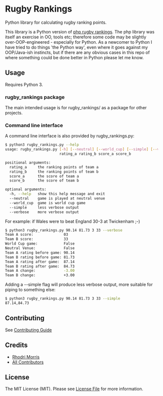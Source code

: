 # Rugby Rankings

Python library for calculating rugby ranking points.

This library is a Python version of [php rugby rankings](https://github.com/RhodriM/rugbyRankings). The php library was itself an exercise in OO, tools etc; therefore some code may be slightly over-OOP-engineered - especially for Python. As a newcomer to Python I have tried to do things 'the Python way', even where it goes against my OOP/Java-ish instincts, but if there are any obvious cases in this repo of where something could be done better in Python please let me know.

## Usage

Requires Python 3.

### rugby_rankings package

The main intended usage is for rugby_rankings/ as a package for other projects.

### Command line interface

A command line interface is also provided by rugby_rankings.py:
```bash
$ python3 rugby_rankings.py --help
usage: rugby_rankings.py [-h] [--neutral] [--world_cup] [--simple] [--verbose]
                         rating_a rating_b score_a score_b

positional arguments:
  rating_a     the ranking points of team a
  rating_b     the ranking points of team b
  score_a      the score of team a
  score_b      the score of team b

optional arguments:
  -h, --help   show this help message and exit
  --neutral    game is played at neutral venue
  --world_cup  game is world cup game
  --simple     less verbose output
  --verbose    more verbose output
```

For example: if Wales were to beat England 30-3 at Twickenham ;-)
```bash
$ python3 rugby_rankings.py 90.14 81.73 3 33 --verbose
Team A score:              03
Team B score:              33
World Cup game:            False
Neutral Venue:             False
Team A rating before game: 90.14
Team B rating before game: 81.73
Team A rating after game:  87.14
Team B rating after game:  84.73
Team A change:             -3.00
Team B change:             +3.00
```

Adding a --simple flag will produce less verbose output, more suitable for piping to something else:
```bash
$ python3 rugby_rankings.py 90.14 81.73 3 33 --simple
87.14,84.73
```

## Contributing

See [Contributing Guide](CONTRIBUTING.md)

## Credits

- [Rhodri Morris](https://github.com/RhodriM)
- [All Contributors](https://github.com/RhodriM/rugbyRankings/contributors)

## License

The MIT License (MIT). Please see [License File](LICENSE) for more information.
